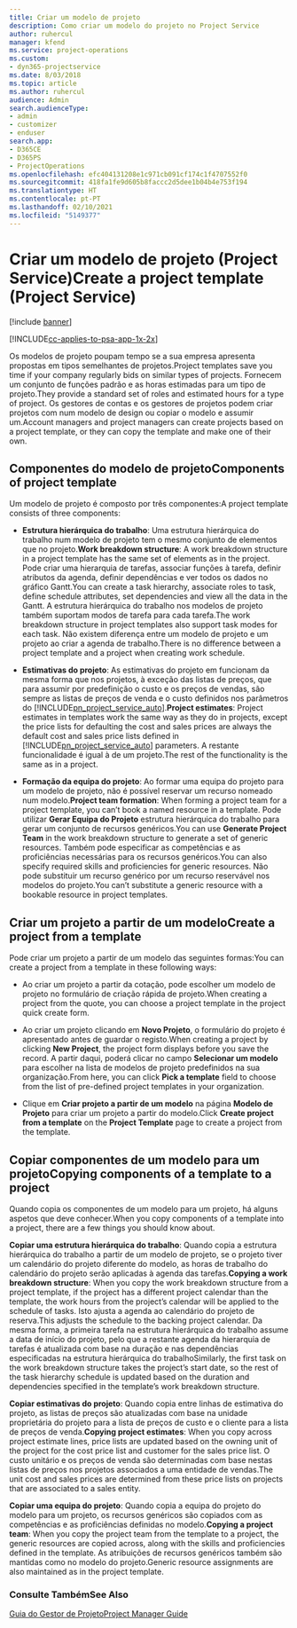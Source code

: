 ```yaml
---
title: Criar um modelo de projeto
description: Como criar um modelo do projeto no Project Service
author: ruhercul
manager: kfend
ms.service: project-operations
ms.custom:
- dyn365-projectservice
ms.date: 8/03/2018
ms.topic: article
ms.author: ruhercul
audience: Admin
search.audienceType:
- admin
- customizer
- enduser
search.app:
- D365CE
- D365PS
- ProjectOperations
ms.openlocfilehash: efc404131208e1c971cb091cf174c1f4707552f0
ms.sourcegitcommit: 418fa1fe9d605b8faccc2d5dee1b04b4e753f194
ms.translationtype: HT
ms.contentlocale: pt-PT
ms.lasthandoff: 02/10/2021
ms.locfileid: "5149377"
---
```

# <a name="create-a-project-template-project-service"></a><span data-ttu-id="687a1-103">Criar um modelo de projeto (Project Service)</span><span class="sxs-lookup"><span data-stu-id="687a1-103">Create a project template (Project Service)</span></span>

[!include [banner](../includes/psa-now-project-operations.md)]

[!INCLUDE[cc-applies-to-psa-app-1x-2x](../includes/cc-applies-to-psa-app-1x-2x.md)]

<span data-ttu-id="687a1-104">Os modelos de projeto poupam tempo se a sua empresa apresenta propostas em tipos semelhantes de projetos.</span><span class="sxs-lookup"><span data-stu-id="687a1-104">Project templates save you time if your company regularly bids on similar types of projects.</span></span> <span data-ttu-id="687a1-105">Fornecem um conjunto de funções padrão e as horas estimadas para um tipo de projeto.</span><span class="sxs-lookup"><span data-stu-id="687a1-105">They provide a standard set of roles and estimated hours for a type of project.</span></span> <span data-ttu-id="687a1-106">Os gestores de contas e os gestores de projetos podem criar projetos com num modelo de design ou copiar o modelo e assumir um.</span><span class="sxs-lookup"><span data-stu-id="687a1-106">Account managers and project managers can create projects based on a project template, or they can copy the template and make one of their own.</span></span>  
  
## <a name="components-of-project-template"></a><span data-ttu-id="687a1-107">Componentes do modelo de projeto</span><span class="sxs-lookup"><span data-stu-id="687a1-107">Components of project template</span></span>
 <span data-ttu-id="687a1-108">Um modelo de projeto é composto por três componentes:</span><span class="sxs-lookup"><span data-stu-id="687a1-108">A project template consists of three components:</span></span>  
  
- <span data-ttu-id="687a1-109">**Estrutura hierárquica do trabalho**: Uma estrutura hierárquica do trabalho num modelo de projeto tem o mesmo conjunto de elementos que no projeto.</span><span class="sxs-lookup"><span data-stu-id="687a1-109">**Work breakdown structure**: A work breakdown structure in a project template has the same set of elements as in the project.</span></span> <span data-ttu-id="687a1-110">Pode criar uma hierarquia de tarefas, associar funções à tarefa, definir atributos da agenda, definir dependências e ver todos os dados no gráfico Gantt.</span><span class="sxs-lookup"><span data-stu-id="687a1-110">You can create a task hierarchy, associate roles to task, define schedule attributes, set dependencies and view all the data in the Gantt.</span></span> <span data-ttu-id="687a1-111">A estrutura hierárquica do trabalho nos modelos de projeto também suportam modos de tarefa para cada tarefa.</span><span class="sxs-lookup"><span data-stu-id="687a1-111">The work breakdown structure in project templates also support task modes for each task.</span></span> <span data-ttu-id="687a1-112">Não existem diferença entre um modelo de projeto e um projeto ao criar a agenda de trabalho.</span><span class="sxs-lookup"><span data-stu-id="687a1-112">There is no difference between a project template and a project when creating work schedule.</span></span>  
  
- <span data-ttu-id="687a1-113">**Estimativas do projeto**: As estimativas do projeto em funcionam da mesma forma que nos projetos, à exceção das listas de preços, que para assumir por predefinição o custo e os preços de vendas, são sempre as listas de preços de venda e o custo definidos nos parâmetros do [!INCLUDE[pn_project_service_auto](../includes/pn-project-service-auto.md)].</span><span class="sxs-lookup"><span data-stu-id="687a1-113">**Project estimates**: Project estimates in templates work the same way as they do in projects, except the price lists for defaulting the cost and sales prices are always the default cost and sales price lists defined in [!INCLUDE[pn_project_service_auto](../includes/pn-project-service-auto.md)] parameters.</span></span> <span data-ttu-id="687a1-114">A restante funcionalidade é igual à de um projeto.</span><span class="sxs-lookup"><span data-stu-id="687a1-114">The rest of the functionality is the same as in a project.</span></span>  
  
- <span data-ttu-id="687a1-115">**Formação da equipa do projeto**: Ao formar uma equipa do projeto para um modelo de projeto, não é possível reservar um recurso nomeado num modelo.</span><span class="sxs-lookup"><span data-stu-id="687a1-115">**Project team formation**: When forming a project team for a project template, you can’t book a named resource in a template.</span></span> <span data-ttu-id="687a1-116">Pode utilizar **Gerar Equipa do Projeto** estrutura hierárquica do trabalho para gerar um conjunto de recursos genéricos.</span><span class="sxs-lookup"><span data-stu-id="687a1-116">You can use **Generate Project Team** in the work breakdown structure to generate a set of generic resources.</span></span> <span data-ttu-id="687a1-117">Também pode especificar as competências e as proficiências necessárias para os recursos genéricos.</span><span class="sxs-lookup"><span data-stu-id="687a1-117">You can also specify required skills and proficiencies for generic resources.</span></span> <span data-ttu-id="687a1-118">Não pode substituir um recurso genérico por um recurso reservável nos modelos do projeto.</span><span class="sxs-lookup"><span data-stu-id="687a1-118">You can’t substitute a generic resource with a bookable resource in project templates.</span></span>  
  
## <a name="create-a-project-from-a-template"></a><span data-ttu-id="687a1-119">Criar um projeto a partir de um modelo</span><span class="sxs-lookup"><span data-stu-id="687a1-119">Create a project from a template</span></span>  
 <span data-ttu-id="687a1-120">Pode criar um projeto a partir de um modelo das seguintes formas:</span><span class="sxs-lookup"><span data-stu-id="687a1-120">You can create a project from a template in these following ways:</span></span>  
  
-   <span data-ttu-id="687a1-121">Ao criar um projeto a partir da cotação, pode escolher um modelo de projeto no formulário de criação rápida de projeto.</span><span class="sxs-lookup"><span data-stu-id="687a1-121">When creating a project from the quote, you can choose a project template in the project quick create form.</span></span>  
  
-   <span data-ttu-id="687a1-122">Ao criar um projeto clicando em **Novo Projeto**, o formulário do projeto é apresentado antes de guardar o registo.</span><span class="sxs-lookup"><span data-stu-id="687a1-122">When creating a project by clicking **New Project**, the project form displays before you save the record.</span></span> <span data-ttu-id="687a1-123">A partir daqui, poderá clicar no campo **Selecionar um modelo** para escolher na lista de modelos de projeto predefinidos na sua organização.</span><span class="sxs-lookup"><span data-stu-id="687a1-123">From here, you can click **Pick a template** field to choose from the list of pre-defined project templates in your organization.</span></span>  
  
-   <span data-ttu-id="687a1-124">Clique em **Criar projeto a partir de um modelo** na página **Modelo de Projeto** para criar um projeto a partir do modelo.</span><span class="sxs-lookup"><span data-stu-id="687a1-124">Click **Create project from a template** on the **Project Template** page to create a project from the template.</span></span>  
  
## <a name="copying-components-of-a-template-to-a-project"></a><span data-ttu-id="687a1-125">Copiar componentes de um modelo para um projeto</span><span class="sxs-lookup"><span data-stu-id="687a1-125">Copying components of a template to a project</span></span>  
 <span data-ttu-id="687a1-126">Quando copia os componentes de um modelo para um projeto, há alguns aspetos que deve conhecer.</span><span class="sxs-lookup"><span data-stu-id="687a1-126">When you copy components of a template into a project, there are a few things you should know about.</span></span>  
  
 <span data-ttu-id="687a1-127">**Copiar uma estrutura hierárquica do trabalho**: Quando copia a estrutura hierárquica do trabalho a partir de um modelo de projeto, se o projeto tiver um calendário do projeto diferente do modelo, as horas de trabalho do calendário do projeto serão aplicadas à agenda das tarefas.</span><span class="sxs-lookup"><span data-stu-id="687a1-127">**Copying a work breakdown structure**: When you copy the work breakdown structure from a project template, if the project has a different project calendar than the template, the work hours from the project’s calendar will be applied to the schedule of tasks.</span></span> <span data-ttu-id="687a1-128">Isto ajusta a agenda ao calendário do projeto de reserva.</span><span class="sxs-lookup"><span data-stu-id="687a1-128">This adjusts the schedule to the backing project calendar.</span></span> <span data-ttu-id="687a1-129">Da mesma forma, a primeira tarefa na estrutura hierárquica do trabalho assume a data de início do projeto, pelo que a restante agenda da hierarquia de tarefas é atualizada com base na duração e nas dependências especificadas na estrutura hierárquica do trabalho</span><span class="sxs-lookup"><span data-stu-id="687a1-129">Similarly, the first task on the work breakdown structure takes the project’s start date, so the rest of the task hierarchy schedule is updated based on the duration and dependencies specified in the template’s work breakdown structure.</span></span>  
  
 <span data-ttu-id="687a1-130">**Copiar estimativas do projeto**: Quando copia entre linhas de estimativa do projeto, as listas de preços são atualizadas com base na unidade proprietária do projeto para a lista de preços de custo e o cliente para a lista de preços de venda.</span><span class="sxs-lookup"><span data-stu-id="687a1-130">**Copying project estimates**: When you copy across project estimate lines, price lists are updated based on the owning unit of the project for the cost price list and customer for the sales price list.</span></span> <span data-ttu-id="687a1-131">O custo unitário e os preços de venda são determinadas com base nestas listas de preços nos projetos associados a uma entidade de vendas.</span><span class="sxs-lookup"><span data-stu-id="687a1-131">The unit cost and sales prices are determined from these price lists on projects that are associated to a sales entity.</span></span>  
  
 <span data-ttu-id="687a1-132">**Copiar uma equipa do projeto**: Quando copia a equipa do projeto do modelo para um projeto, os recursos genéricos são copiados com as competências e as proficiências definidas no modelo.</span><span class="sxs-lookup"><span data-stu-id="687a1-132">**Copying a project team**: When you copy the project team from the template to a project, the generic resources are copied across, along with the skills and proficiencies defined in the template.</span></span> <span data-ttu-id="687a1-133">As atribuições de recursos genéricos também são mantidas como no modelo do projeto.</span><span class="sxs-lookup"><span data-stu-id="687a1-133">Generic resource assignments are also maintained as in the project template.</span></span>  
  
### <a name="see-also"></a><span data-ttu-id="687a1-134">Consulte Também</span><span class="sxs-lookup"><span data-stu-id="687a1-134">See Also</span></span>  
 [<span data-ttu-id="687a1-135">Guia do Gestor de Projeto</span><span class="sxs-lookup"><span data-stu-id="687a1-135">Project Manager Guide</span></span>](../psa/project-manager-guide.md)
